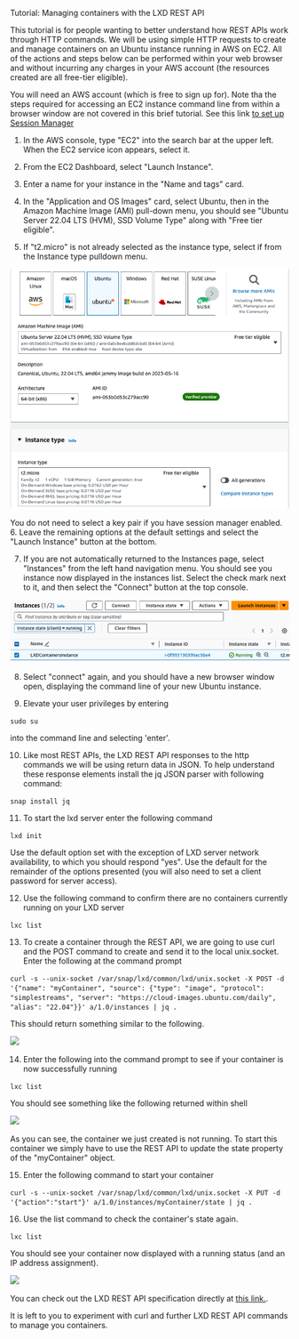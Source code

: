Tutorial: Managing containers with the LXD REST API

This tutorial is for people wanting to better understand how REST APIs work through HTTP commands.  We will be using simple HTTP requests to create and manage containers on an Ubuntu instance running in AWS on EC2. All of the actions and steps below can be performed within your web browser and without incurring any charges in your AWS account (the resources created are all free-tier eligible).  

You will need an AWS account (which is free to sign up for).  Note tha the steps required for accessing an EC2 instance command line from within a browser window are not covered in this brief tutorial. See this link [to set up Session Manager](https://https://docs.aws.amazon.com/systems-manager/latest/userguide/session-manager-getting-started.html)

1. In the AWS console, type "EC2" into the search bar at the upper left.  When the EC2 service icon appears, select it.

2. From the EC2 Dashboard, select "Launch Instance".

3. Enter a name for your instance in the "Name and tags" card.

4. In the "Application and OS Images" card, select Ubuntu, then in the Amazon Machine Image (AMI) pull-down menu, you should see "Ubuntu Server 22.04 LTS (HVM), SSD Volume Type" along with "Free tier eligible".

5. If "t2.micro" is not already selected as the instance type, select if from the Instance type pulldown menu. 

<img src="Images/image1.png" />

You do not need to select a key pair if you have session manager enabled. 6. Leave the remaining options at the default settings and select the "Launch Instance" button at the bottom.

7. If you are not automatically returned to the Instances page, select "Instances" from the left hand navigation menu. You should see you instance now displayed in the instances list. Select the check mark next to it, and then select the "Connect" button at the top console.

<img src="Images/image2.png" />

8. Select "connect" again, and you should have a new browser window open, displaying the command line of your new Ubuntu instance.

9. Elevate your user privileges by entering

```sudo su```

into the command line and selecting 'enter'.

10. Like most REST APIs, the LXD REST API responses to the http commands we will be using return data in JSON. To help understand these response elements install the jq JSON parser with following command:

```snap install jq ```

11. To start the lxd server enter the following command

```lxd init```

Use the default option set with the exception of LXD server network availability, to which you should respond "yes".  Use the default for the remainder of the options presented (you will also need to set a client password for server access).

12. Use the following command to confirm there are no containers currently running on your LXD server

```lxc list ```

13.  To create a container through the REST API, we are going to use curl and the POST command to create and send it to the local unix.socket. Enter the following at the command prompt

```curl -s --unix-socket /var/snap/lxd/common/lxd/unix.socket -X POST -d '{"name": "myContainer", "source": {"type": "image", "protocol": "simplestreams", "server": "https://cloud-images.ubuntu.com/daily", "alias": "22.04"}}' a/1.0/instances | jq .```

This should return something similar to the following.

<img src="Images/image3.png" />

14. Enter the following into the command prompt to see if your container is now successfully running

```lxc list```

You should see something like the following returned within shell

<img src="Images/image4.png" />

As you can see, the container we just created is not running.  To start this container we simply have to use the REST API to update the state property of the "myContainer" object.

15. Enter the following command to start your container

```curl -s --unix-socket /var/snap/lxd/common/lxd/unix.socket -X PUT -d '{"action":"start"}' a/1.0/instances/myContainer/state | jq .```

16. Use the list command to check the container's state again.

```lxc list```

You should see your container now displayed with a running status (and an IP address assignment).

<img src="Images/image5.png" />

You can check out the LXD REST API specification directly at [this link.](https://documentation.ubuntu.com/lxd/en/latest/api/). 

It is left to you to experiment with curl and further LXD REST API commands to manage you containers. 
